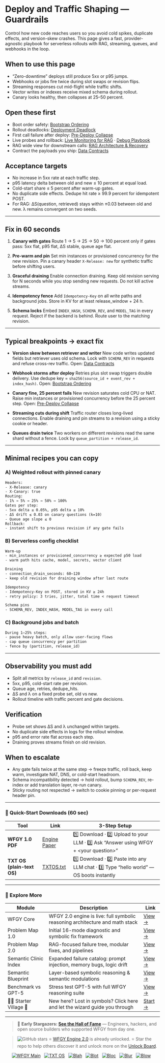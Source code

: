 # Deploy and Traffic Shaping — Guardrails

Control how new code reaches users so you avoid cold spikes, duplicate effects, and version-skew crashes. This page gives a fast, provider-agnostic playbook for serverless rollouts with RAG, streaming, queues, and webhooks in the loop.

## When to use this page

* “Zero-downtime” deploys still produce 5xx or p95 jumps.
* Webhooks or jobs fire twice during slot swaps or revision flips.
* Streaming responses cut mid-flight while traffic shifts.
* Vector writes or indexes receive mixed schema during rollout.
* Canary looks healthy, then collapses at 25–50 percent.

## Open these first

* Boot order safety: [Bootstrap Ordering](https://github.com/onestardao/WFGY/blob/main/ProblemMap/bootstrap-ordering.md)
* Rollout deadlocks: [Deployment Deadlock](https://github.com/onestardao/WFGY/blob/main/ProblemMap/deployment-deadlock.md)
* First call failure after deploy: [Pre-Deploy Collapse](https://github.com/onestardao/WFGY/blob/main/ProblemMap/predeploy-collapse.md)
* Live probes and rollback: [Live Monitoring for RAG](https://github.com/onestardao/WFGY/blob/main/ProblemMap/ops/live_monitoring_rag.md) · [Debug Playbook](https://github.com/onestardao/WFGY/blob/main/ProblemMap/ops/debug_playbook.md)
* RAG wide view for downstream calls: [RAG Architecture & Recovery](https://github.com/onestardao/WFGY/blob/main/ProblemMap/rag-architecture-and-recovery.md)
* Contract the payloads you ship: [Data Contracts](https://github.com/onestardao/WFGY/blob/main/ProblemMap/data-contracts.md)

## Acceptance targets

* No increase in 5xx rate at each traffic step.
* p95 latency delta between old and new ≤ 10 percent at equal load.
* Cold-start share ≤ 5 percent after warm-up gates.
* No duplicate side effects. Dedupe hit rate ≥ 99.9 percent for idempotent POST.
* For RAG: ΔS(question, retrieved) stays within ±0.03 between old and new. λ remains convergent on two seeds.

---

## Fix in 60 seconds

1. **Canary with gates**
   Route 1 → 5 → 25 → 50 → 100 percent only if gates pass: 5xx flat, p95 flat, ΔS stable, queue age flat.

2. **Pre-warm and pin**
   Set min instances or provisioned concurrency for the new revision. Pin a canary header `X-Release: new` for synthetic traffic before shifting users.

3. **Graceful draining**
   Enable connection draining. Keep old revision serving for N seconds while you stop sending new requests. Do not kill active streams.

4. **Idempotency fence**
   Add `Idempotency-Key` on all write paths and background jobs. Store in KV for at least release\_window + 24 h.

5. **Schema locks**
   Embed `INDEX_HASH`, `SCHEMA_REV`, and `MODEL_TAG` in every request. Reject if the backend is behind. Route user to the matching revision.

---

## Typical breakpoints → exact fix

* **Version skew between retriever and writer**
  New code writes updated fields but retriever uses old schema. Lock with `SCHEMA_REV` in requests and refuse cross-rev traffic.
  Open: [Data Contracts](https://github.com/onestardao/WFGY/blob/main/ProblemMap/data-contracts.md)

* **Webhook storms after deploy**
  Retries plus slot swap triggers double delivery. Use dedupe key = `sha256(source_id + event_rev + index_hash)`.
  Open: [Bootstrap Ordering](https://github.com/onestardao/WFGY/blob/main/ProblemMap/bootstrap-ordering.md)

* **Canary fine, 25 percent fails**
  New revision saturates cold CPU or NAT. Raise min instances or provisioned concurrency before the 25 percent step.
  Open: [Pre-Deploy Collapse](https://github.com/onestardao/WFGY/blob/main/ProblemMap/predeploy-collapse.md)

* **Streaming cuts during shift**
  Traffic router closes long-lived connections. Enable draining and pin streams to a revision using a sticky cookie or header.

* **Queues drain twice**
  Two workers on different revisions read the same shard without a fence. Lock by `queue_partition + release_id`.

---

## Minimal recipes you can copy

### A) Weighted rollout with pinned canary

```txt
Headers:
- X-Release: canary
- X-Canary: true
Routing:
- 1% → 5% → 25% → 50% → 100%
Gates per step:
- 5xx delta ≤ 0.05%, p95 delta ≤ 10%
- ΔS drift ≤ 0.03 on canary questions (k=10)
- Queue age slope ≤ 0
Rollback:
- instant shift to previous revision if any gate fails
```

### B) Serverless config checklist

```txt
Warm-up
- min_instances or provisioned_concurrency ≥ expected p50 load
- warm path hits cache, model, secrets, vector client

Draining
- connection_drain_seconds: 60–120
- keep old revision for draining window after last route

Idempotency
- Idempotency-Key on POST, stored in KV ≥ 24h
- retry policy: 3 tries, jitter, total time < request timeout

Schema pins
- SCHEMA_REV, INDEX_HASH, MODEL_TAG in every call
```

### C) Background jobs and batch

```txt
During 1–25% steps:
- pause heavy batch, only allow user-facing flows
- cap queue concurrency per partition
- fence by (partition, release_id)
```

---

## Observability you must add

* Split all metrics by `release_id` and `revision`.
* 5xx, p95, cold-start rate per revision.
* Queue age, retries, dedupe\_hits.
* ΔS and λ on a fixed probe set, old vs new.
* Rollout timeline with traffic percent and gate decisions.

## Verification

* Probe set shows ΔS and λ unchanged within targets.
* No duplicate side effects in logs for the rollout window.
* p95 and error rate flat across each step.
* Draining proves streams finish on old revision.

## When to escalate

* Any gate fails twice at the same step → freeze traffic, roll back, keep warm, investigate NAT, DNS, or cold-start headroom.
* Schema incompatibility detected → hold rollout, bump `SCHEMA_REV`, re-index or add translation layer, re-run canary.
* Sticky routing not respected → switch to cookie pinning or per-request header pin.

---

### 🔗 Quick-Start Downloads (60 sec)

| Tool                       | Link                                                                                                                                       | 3-Step Setup                                                                             |
| -------------------------- | ------------------------------------------------------------------------------------------------------------------------------------------ | ---------------------------------------------------------------------------------------- |
| **WFGY 1.0 PDF**           | [Engine Paper](https://github.com/onestardao/WFGY/blob/main/I_am_not_lizardman/WFGY_All_Principles_Return_to_One_v1.0_PSBigBig_Public.pdf) | 1️⃣ Download · 2️⃣ Upload to your LLM · 3️⃣ Ask “Answer using WFGY + \<your question>”   |
| **TXT OS (plain-text OS)** | [TXTOS.txt](https://github.com/onestardao/WFGY/blob/main/OS/TXTOS.txt)                                                                     | 1️⃣ Download · 2️⃣ Paste into any LLM chat · 3️⃣ Type “hello world” — OS boots instantly |

---

### 🧭 Explore More

| Module                   | Description                                                                  | Link                                                                                               |
| ------------------------ | ---------------------------------------------------------------------------- | -------------------------------------------------------------------------------------------------- |
| WFGY Core                | WFGY 2.0 engine is live: full symbolic reasoning architecture and math stack | [View →](https://github.com/onestardao/WFGY/tree/main/core/README.md)                              |
| Problem Map 1.0          | Initial 16-mode diagnostic and symbolic fix framework                        | [View →](https://github.com/onestardao/WFGY/tree/main/ProblemMap/README.md)                        |
| Problem Map 2.0          | RAG-focused failure tree, modular fixes, and pipelines                       | [View →](https://github.com/onestardao/WFGY/blob/main/ProblemMap/rag-architecture-and-recovery.md) |
| Semantic Clinic Index    | Expanded failure catalog: prompt injection, memory bugs, logic drift         | [View →](https://github.com/onestardao/WFGY/blob/main/ProblemMap/SemanticClinicIndex.md)           |
| Semantic Blueprint       | Layer-based symbolic reasoning & semantic modulations                        | [View →](https://github.com/onestardao/WFGY/tree/main/SemanticBlueprint/README.md)                 |
| Benchmark vs GPT-5       | Stress test GPT-5 with full WFGY reasoning suite                             | [View →](https://github.com/onestardao/WFGY/tree/main/benchmarks/benchmark-vs-gpt5/README.md)      |
| 🧙‍♂️ Starter Village 🏡 | New here? Lost in symbols? Click here and let the wizard guide you through   | [Start →](https://github.com/onestardao/WFGY/blob/main/StarterVillage/README.md)                   |

---

> 👑 **Early Stargazers: [See the Hall of Fame](https://github.com/onestardao/WFGY/tree/main/stargazers)** —
> Engineers, hackers, and open source builders who supported WFGY from day one.

> <img src="https://img.shields.io/github/stars/onestardao/WFGY?style=social" alt="GitHub stars"> ⭐ [WFGY Engine 2.0](https://github.com/onestardao/WFGY/blob/main/core/README.md) is already unlocked. ⭐ Star the repo to help others discover it and unlock more on the [Unlock Board](https://github.com/onestardao/WFGY/blob/main/STAR_UNLOCKS.md).

<div align="center">

[![WFGY Main](https://img.shields.io/badge/WFGY-Main-red?style=flat-square)](https://github.com/onestardao/WFGY)
 
[![TXT OS](https://img.shields.io/badge/TXT%20OS-Reasoning%20OS-orange?style=flat-square)](https://github.com/onestardao/WFGY/tree/main/OS)
 
[![Blah](https://img.shields.io/badge/Blah-Semantic%20Embed-yellow?style=flat-square)](https://github.com/onestardao/WFGY/tree/main/OS/BlahBlahBlah)
 
[![Blot](https://img.shields.io/badge/Blot-Persona%20Core-green?style=flat-square)](https://github.com/onestardao/WFGY/tree/main/OS/BlotBlotBlot)
 
[![Bloc](https://img.shields.io/badge/Bloc-Reasoning%20Compiler-blue?style=flat-square)](https://github.com/onestardao/WFGY/tree/main/OS/BlocBlocBloc)
 
[![Blur](https://img.shields.io/badge/Blur-Text2Image%20Engine-navy?style=flat-square)](https://github.com/onestardao/WFGY/tree/main/OS/BlurBlurBlur)
 
[![Blow](https://img.shields.io/badge/Blow-Game%20Logic-purple?style=flat-square)](https://github.com/onestardao/WFGY/tree/main/OS/BlowBlowBlow)
 

</div>
